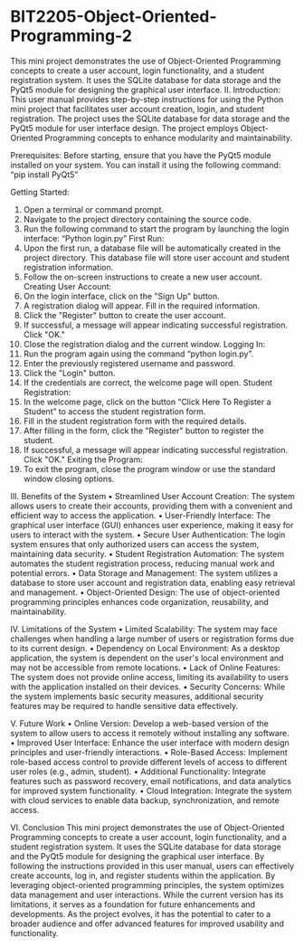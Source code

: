 # BIT2205-Object-Oriented-Programming-2
This mini project demonstrates the use of Object-Oriented Programming concepts to create a user account, login functionality, and a student registration system. It uses the SQLite database for data storage and the PyQt5 module for designing the graphical user interface. 
II.	Introduction:
This user manual provides step-by-step instructions for using the Python mini project that facilitates user account creation, login, and student registration. The project uses the SQLite database for data storage and the PyQt5 module for user interface design. The project employs Object-Oriented Programming concepts to enhance modularity and maintainability.

Prerequisites:
Before starting, ensure that you have the PyQt5 module installed on your system. You can install it using the following command:
“pip install PyQt5”

Getting Started:
1.	Open a terminal or command prompt.
2.	Navigate to the project directory containing the source code.
3.	Run the following command to start the program by launching the login interface:
“Python login.py”
First Run:
4.	Upon the first run, a database file will be automatically created in the project directory. This database file will store user account and student registration information.
5.	Follow the on-screen instructions to create a new user account.
Creating User Account:
1.	On the login interface, click on the "Sign Up" button.
2.	A registration dialog will appear. Fill in the required information.
3.	Click the "Register" button to create the user account.
4.	If successful, a message will appear indicating successful registration. Click "OK."
5.	Close the registration dialog and the current window.
Logging In:
1.	Run the program again using the command “python login.py”.
2.	Enter the previously registered username and password.
3.	Click the "Login" button.
4.	If the credentials are correct, the welcome page will open.
Student Registration:
1.	In the welcome page, click on the button “Click Here To Register a Student” to access the student registration form.
2.	Fill in the student registration form with the required details. 
3.	After filling in the form, click the "Register" button to register the student.
4.	If successful, a message will appear indicating successful registration. Click "OK."
Exiting the Program:
1.	To exit the program, close the program window or use the standard window closing options.

III.	Benefits of the System
•	Streamlined User Account Creation: The system allows users to create their accounts, providing them with a convenient and efficient way to access the application.
•	User-Friendly Interface: The graphical user interface (GUI) enhances user experience, making it easy for users to interact with the system.
•	Secure User Authentication: The login system ensures that only authorized users can access the system, maintaining data security.
•	Student Registration Automation: The system automates the student registration process, reducing manual work and potential errors.
•	Data Storage and Management: The system utilizes a database to store user account and registration data, enabling easy retrieval and management.
•	Object-Oriented Design: The use of object-oriented programming principles enhances code organization, reusability, and maintainability.

IV.	Limitations of the System
•	Limited Scalability: The system may face challenges when handling a large number of users or registration forms due to its current design.
•	Dependency on Local Environment: As a desktop application, the system is dependent on the user's local environment and may not be accessible from remote locations.
•	Lack of Online Features: The system does not provide online access, limiting its availability to users with the application installed on their devices.
•	Security Concerns: While the system implements basic security measures, additional security features may be required to handle sensitive data effectively.

V.	Future Work
•	Online Version: Develop a web-based version of the system to allow users to access it remotely without installing any software.
•	Improved User Interface: Enhance the user interface with modern design principles and user-friendly interactions.
•	Role-Based Access: Implement role-based access control to provide different levels of access to different user roles (e.g., admin, student).
•	Additional Functionality: Integrate features such as password recovery, email notifications, and data analytics for improved system functionality.
•	Cloud Integration: Integrate the system with cloud services to enable data backup, synchronization, and remote access.

VI.	Conclusion
This mini project demonstrates the use of Object-Oriented Programming concepts to create a user account, login functionality, and a student registration system. It uses the SQLite database for data storage and the PyQt5 module for designing the graphical user interface. By following the instructions provided in this user manual, users can effectively create accounts, log in, and register students within the application.
By leveraging object-oriented programming principles, the system optimizes data management and user interactions. While the current version has its limitations, it serves as a foundation for future enhancements and developments. As the project evolves, it has the potential to cater to a broader audience and offer advanced features for improved usability and functionality.
